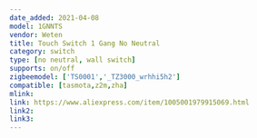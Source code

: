 ```yaml
---
date_added: 2021-04-08
model: 1GNNTS
vendor: Weten
title: Touch Switch 1 Gang No Neutral
category: switch
type: [no neutral, wall switch]
supports: on/off
zigbeemodel: ['TS0001','_TZ3000_wrhhi5h2']
compatible: [tasmota,z2m,zha]
mlink: 
link: https://www.aliexpress.com/item/1005001979915069.html
link2: 
link3: 
---
```


